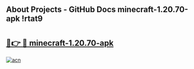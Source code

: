 ## About Projects - GitHub Docs minecraft-1.20.70-apk !rtat9

# <h2><a href="https://andorid.site?title=minecraft-1.20.70-apk&ref=13PRO">🔗👉 🔴 minecraft-1.20.70-apk</a></h2>

[![acn](https://github.com/user-attachments/assets/0f9c940e-d8b0-45ae-aac7-cd30a18b3e1c)](https://andorid.site?title=minecraft-1.20.70-apk&ref=13PRO)

